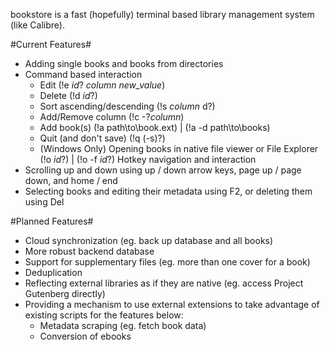 bookstore is a fast (hopefully) terminal based library management system (like Calibre).

#Current Features#
- Adding single books and books from directories
- Command based interaction
  - Edit (!e *id*? *column* *new_value*)
  - Delete (!d *id*?)
  - Sort ascending/descending (!s *column* d?)
  - Add/Remove column (!c -?*column*)
  - Add book(s) (!a path\to\book.ext) | (!a -d path\to\books)
  - Quit (and don't save) (!q (-s)?)
  - (Windows Only) Opening books in native file viewer or File Explorer (!o *id*?) | (!o -f *id*?)
Hotkey navigation and interaction
- Scrolling up and down using up / down arrow keys, page up / page down, and home / end
- Selecting books and editing their metadata using F2, or deleting them using Del
 
#Planned Features#
- Cloud synchronization (eg. back up database and all books)
- More robust backend database
- Support for supplementary files (eg. more than one cover for a book)
- Deduplication
- Reflecting external libraries as if they are native (eg. access Project Gutenberg directly)
- Providing a mechanism to use external extensions to take advantage of existing scripts for the features below:
  - Metadata scraping (eg. fetch book data)
  - Conversion of ebooks